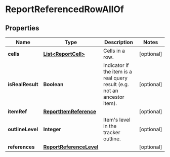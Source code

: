 

# ReportReferencedRowAllOf


## Properties

| Name | Type | Description | Notes |
|------------ | ------------- | ------------- | -------------|
|**cells** | [**List&lt;ReportCell&gt;**](ReportCell.md) | Cells in a row. |  [optional] |
|**isRealResult** | **Boolean** | Indicator if the item is a real query result (e.g. not an ancestor item). |  [optional] |
|**itemRef** | [**ReportItemReference**](ReportItemReference.md) |  |  [optional] |
|**outlineLevel** | **Integer** | Item&#39;s level in the tracker outline. |  [optional] |
|**references** | [**ReportReferenceLevel**](ReportReferenceLevel.md) |  |  [optional] |



